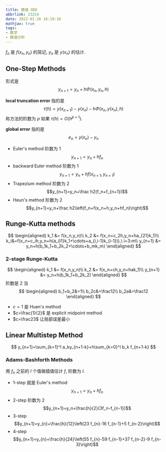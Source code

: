 ```yaml
---
title: 数值 ODE
abbrlink: 23214
date: 2022-01-26 16:19:10
mathjax: true
tags:
- 数学
- 数值分析
---
```

$f_n$ 是 $f(x_n,y_n)$ 的简记, $y_n$ 是 $y(x_n)$ 的估计.

<!--more-->

## One-Step Methods
形式是
$$y_{n+1}=y_n+h\Phi(x_n,y_n,h)$$

**local truncation error** 指的是 $$\tau(h)=y(x_{n+1})-y(x_n)-h\Phi(x_n,y(x_n),h)$$
称方法的阶数为 $p$ 如果 $\tau(h)=O(h^{p+1})$.

**global error** 指的是 $$e_n=y(x_n)-y_n$$

- Euler's method 阶数为 $1$ $$y_{n+1}=y_n+hf_n$$
- backward Euler method 阶数为 $1$ $$y_{n+1}=y_n+hf(x_{n+1},y_{n+1})$$
- Trapezium method 阶数为 $2$ $$y_{n+1}=y_n+\frac h2(f_n+f_{n+1})$$
- Heun's method 阶数为 $2$ $$y_{n+1}=y_n+\frac h2\left(f_n+f(x_n+h,y_n+hf_n)\right)$$

## Runge-Kutta methods
$$
\begin{aligned}
    k_1 &= f(x_n,y_n)\\
    k_2 &= f(x_n+c_2h,y_n+ha_{21}k_1)\\
    k_i&=f(x_n+c_ih,y_n+h(a_{i1}k_1+\cdots+a_{i,i-1}k_{i-1})),\ i=3:m\\
    y_{n+1} &= y_n+h(b_1k_1+b_2k_2+\cdots+b_mk_m)
\end{aligned}
$$

### 2-stage Runge-Kutta
$$
\begin{aligned}
    k_1 &= f(x_n,y_n)\\
    k_2 &= f(x_n+ch,y_n+hak_1)\\
    y_{n+1} &= y_n+h(b_1k_1+b_2k_2)
\end{aligned}
$$
阶数是 $2$ 当
$$
\begin{aligned}
    b_1+b_2&=1\\
    b_2c&=\frac12\\
    b_2a&=\frac12
\end{aligned}
$$

- $c=1$ 是 Huen's method
- $c=\frac{1}{2}$ 是 explicit midpoint method
- $c=\frac23$ 让局部误差最小

## Linear Multistep Method
$$
y_{n+1}=\sum_{k=1}^l a_ky_{n+1-k}+h\sum_{k=0}^l b_k f_{n+1-k}
$$

### Adams-Bashforth Methods
用 $f_n$ 之前的 $l$ 个值做插值估计 $f$, 阶数为 $l$.

- 1-step 就是 Euler's method $$y_{n+1}=y_n+hf_n$$
- 2-step 阶数为 2 $$y_{n+1}=y_n+\frac{h}{2}(3f_n-f_{n-1})$$
- 3-step $$y_{n+1}=y_{n}+\frac{h}{12}\left(23 f_{n}-16 f_{n-1}+5 f_{n-2}\right)$$
- 4-step $$y_{n+1}=y_{n}+\frac{h}{24}\left(55 f_{n}-59 f_{n-1}+37 f_{n-2}-9 f_{n-3}\right)$$
